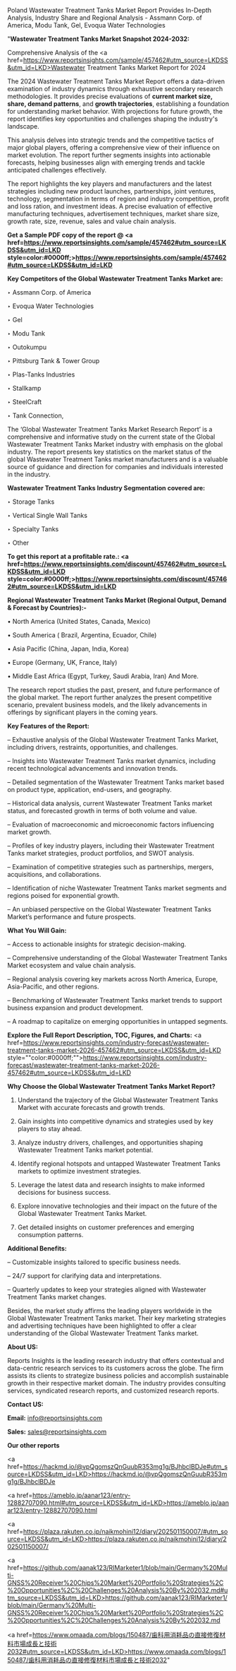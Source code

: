 Poland Wastewater Treatment Tanks Market Report Provides In-Depth Analysis, Industry Share and Regional Analysis - Assmann Corp. of America, Modu Tank, Gel, Evoqua Water Technologies

"<strong>Wastewater Treatment Tanks Market Snapshot 2024-2032:</strong>

Comprehensive Analysis of the <a href=https://www.reportsinsights.com/sample/457462#utm_source=LKDSS&utm_id=LKD>Wastewater Treatment Tanks Market</a> Report for 2024

The 2024 Wastewater Treatment Tanks Market Report offers a data-driven examination of industry dynamics through exhaustive secondary research methodologies. It provides precise evaluations of <strong>current market size, share, demand patterns</strong>, and <strong>growth trajectories</strong>, establishing a foundation for understanding market behavior. With projections for future growth, the report identifies key opportunities and challenges shaping the industry's landscape.

This analysis delves into strategic trends and the competitive tactics of major global players, offering a comprehensive view of their influence on market evolution. The report further segments insights into actionable forecasts, helping businesses align with emerging trends and tackle anticipated challenges effectively.

The report highlights the key players and manufacturers and the latest strategies including new product launches, partnerships, joint ventures, technology, segmentation in terms of region and industry competition, profit and loss ration, and investment ideas. A precise evaluation of effective manufacturing techniques, advertisement techniques, market share size, growth rate, size, revenue, sales and value chain analysis.

<strong>Get a Sample PDF copy of the report @ <a href=https://www.reportsinsights.com/sample/457462#utm_source=LKDSS&utm_id=LKD style=color:#0000ff;>https://www.reportsinsights.com/sample/457462#utm_source=LKDSS&utm_id=LKD</a></strong>

<strong>Key Competitors of the Global Wastewater Treatment Tanks Market are:</strong>

‣ Assmann Corp. of America

‣ Evoqua Water Technologies

‣ Gel

‣ Modu Tank

‣ Outokumpu

‣ Pittsburg Tank & Tower Group

‣ Plas-Tanks Industries

‣ Stallkamp

‣ SteelCraft

‣ Tank Connection,

The ‘Global Wastewater Treatment Tanks Market Research Report’ is a comprehensive and informative study on the current state of the Global Wastewater Treatment Tanks Market industry with emphasis on the global industry. The report presents key statistics on the market status of the global Wastewater Treatment Tanks market manufacturers and is a valuable source of guidance and direction for companies and individuals interested in the industry.

<strong>Wastewater Treatment Tanks Industry Segmentation covered are:</strong>

‣ Storage Tanks

‣ Vertical Single Wall Tanks

‣ Specialty Tanks

‣ Other

<strong>To get this report at a profitable rate.: <a href=https://www.reportsinsights.com/discount/457462#utm_source=LKDSS&utm_id=LKD style=color:#0000ff;>https://www.reportsinsights.com/discount/457462#utm_source=LKDSS&utm_id=LKD</a></strong>

<strong>Regional Wastewater Treatment Tanks Market (Regional Output, Demand &amp; Forecast by Countries):-</strong>

• North America (United States, Canada, Mexico)

• South America ( Brazil, Argentina, Ecuador, Chile)

• Asia Pacific (China, Japan, India, Korea)

• Europe (Germany, UK, France, Italy)

• Middle East Africa (Egypt, Turkey, Saudi Arabia, Iran) And More.

The research report studies the past, present, and future performance of the global market. The report further analyzes the present competitive scenario, prevalent business models, and the likely advancements in offerings by significant players in the coming years.

<strong>Key Features of the Report:</strong>

– Exhaustive analysis of the Global Wastewater Treatment Tanks Market, including drivers, restraints, opportunities, and challenges.

– Insights into Wastewater Treatment Tanks market dynamics, including recent technological advancements and innovation trends.

– Detailed segmentation of the Wastewater Treatment Tanks market based on product type, application, end-users, and geography.

– Historical data analysis, current Wastewater Treatment Tanks market status, and forecasted growth in terms of both volume and value.

– Evaluation of macroeconomic and microeconomic factors influencing market growth.

– Profiles of key industry players, including their Wastewater Treatment Tanks market strategies, product portfolios, and SWOT analysis.

– Examination of competitive strategies such as partnerships, mergers, acquisitions, and collaborations.

– Identification of niche Wastewater Treatment Tanks market segments and regions poised for exponential growth.

– An unbiased perspective on the Global Wastewater Treatment Tanks Market’s performance and future prospects.

<strong>What You Will Gain:</strong>

– Access to actionable insights for strategic decision-making.

– Comprehensive understanding of the Global Wastewater Treatment Tanks Market ecosystem and value chain analysis.

– Regional analysis covering key markets across North America, Europe, Asia-Pacific, and other regions.

– Benchmarking of Wastewater Treatment Tanks market trends to support business expansion and product development.

– A roadmap to capitalize on emerging opportunities in untapped segments.

<strong>Explore the Full Report Description, TOC, Figures, and Charts:</strong>
<a href=https://www.reportsinsights.com/industry-forecast/wastewater-treatment-tanks-market-2026-457462#utm_source=LKDSS&utm_id=LKD style=""color:#0000ff;"">https://www.reportsinsights.com/industry-forecast/wastewater-treatment-tanks-market-2026-457462#utm_source=LKDSS&utm_id=LKD</a>

<strong>Why Choose the Global Wastewater Treatment Tanks Market Report?</strong>

1. Understand the trajectory of the Global Wastewater Treatment Tanks Market with accurate forecasts and growth trends.

2. Gain insights into competitive dynamics and strategies used by key players to stay ahead.

3. Analyze industry drivers, challenges, and opportunities shaping Wastewater Treatment Tanks market potential.

4. Identify regional hotspots and untapped Wastewater Treatment Tanks markets to optimize investment strategies.

5. Leverage the latest data and research insights to make informed decisions for business success.

6. Explore innovative technologies and their impact on the future of the Global Wastewater Treatment Tanks Market.

7. Get detailed insights on customer preferences and emerging consumption patterns.

<strong>Additional Benefits:</strong>

– Customizable insights tailored to specific business needs.

– 24/7 support for clarifying data and interpretations.

– Quarterly updates to keep your strategies aligned with Wastewater Treatment Tanks market changes.

Besides, the market study affirms the leading players worldwide in the Global Wastewater Treatment Tanks market. Their key marketing strategies and advertising techniques have been highlighted to offer a clear understanding of the Global Wastewater Treatment Tanks market.

<strong><strong>About US</strong>:</strong>

Reports Insights is the leading research industry that offers contextual and data-centric research services to its customers across the globe. The firm assists its clients to strategize business policies and accomplish sustainable growth in their respective market domain. The industry provides consulting services, syndicated research reports, and customized research reports.

<strong>Contact US:</strong>

<p class=><b>Email:</b> <a href=mailto:info@reportsinsights.com>info@reportsinsights.com</a></p>
<p class=><b>Sales:</b> <a href=mailto:sales@reportsinsights.com>sales@reportsinsights.com</a></p>

<strong>Our other reports</strong>

<a href=https://hackmd.io/@vpQgomszQnGuubR353mg1g/BJhbclBDJe#utm_source=LKDSS&utm_id=LKD>https://hackmd.io/@vpQgomszQnGuubR353mg1g/BJhbclBDJe</a>

<a href=https://ameblo.jp/aanar123/entry-12882707090.html#utm_source=LKDSS&utm_id=LKD>https://ameblo.jp/aanar123/entry-12882707090.html</a>

<a href=https://plaza.rakuten.co.jp/naikmohini12/diary/202501150007/#utm_source=LKDSS&utm_id=LKD>https://plaza.rakuten.co.jp/naikmohini12/diary/202501150007/</a>

<a href=https://github.com/aanak123/RIMarketer1/blob/main/Germany%20Multi-GNSS%20Receiver%20Chips%20Market%20Portfolio%20Strategies%2C%20Opportunities%2C%20Challenges%20Analysis%20By%202032.md#utm_source=LKDSS&utm_id=LKD>https://github.com/aanak123/RIMarketer1/blob/main/Germany%20Multi-GNSS%20Receiver%20Chips%20Market%20Portfolio%20Strategies%2C%20Opportunities%2C%20Challenges%20Analysis%20By%202032.md</a>

<a href=https://www.omaada.com/blogs/150487/歯科用消耗品の直接修復材料市場成長と技術2032#utm_source=LKDSS&utm_id=LKD>https://www.omaada.com/blogs/150487/歯科用消耗品の直接修復材料市場成長と技術2032</a>"
